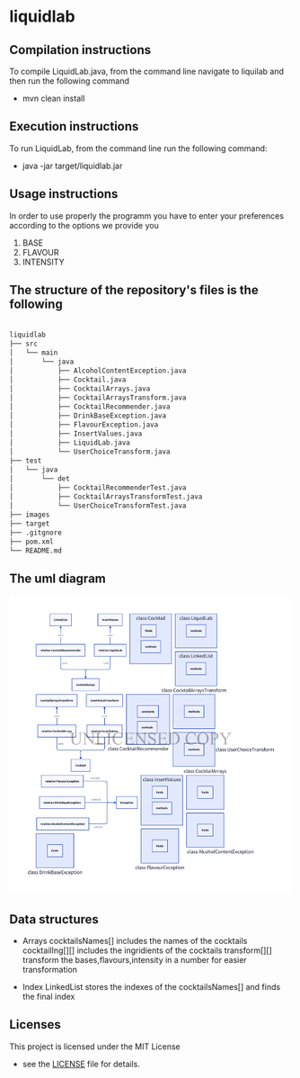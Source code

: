 # liquidlab

## Compilation instructions

To compile LiquidLab.java, from the command line navigate to liquilab and then run the following command
- mvn clean install


## Execution instructions

To run LiquidLab, from the command line run the following command:
- java -jar target/liquidlab.jar


## Usage instructions

In order to use properly the programm you have to enter your preferences according to the options we provide you
1. BASE
2. FLAVOUR
3. INTENSITY


## The structure of the repository's files is the following

```

liquidlab
├── src
│   └── main
│       └── java
│           ├── AlcoholContentException.java
│           ├── Cocktail.java
│           ├── CocktailArrays.java
│           ├── CocktailArraysTransform.java
│           ├── CocktailRecommender.java
│           ├── DrinkBaseException.java
│           ├── FlavourException.java
│           ├── InsertValues.java
│           ├── LiquidLab.java
│           └── UserChoiceTransform.java
├── test
│   └── java
│       └── det
│           ├── CocktailRecommenderTest.java
│           ├── CocktailArraysTransformTest.java
│           └── UserChoiceTransformTest.java
├── images
├── target
├── .gitgnore
├── pom.xml
└── README.md

```


## The uml diagram

![UML DIAGRAM](images/d2uml.png)


## Data structures

- Arrays
cocktailsNames[] includes the names of the cocktails
cocktailIng[][] includes the ingridients of the cocktails
transform[][] transform the bases,flavours,intensity in a number for easier transformation

- Index
LinkedList stores the indexes of the cocktailsNames[] and finds the final index


## Licenses

This project is licensed under the MIT License 
- see the [LICENSE](https://opensource.org/license/mit) file for details.



